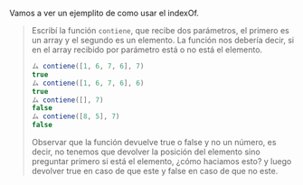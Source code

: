 Vamos a ver un ejemplito de como usar el indexOf.

> Escribí la función `contiene`, que recibe dos parámetros, el primero es un array y el segundo es un elemento. 
La función nos debería decir, si en el array recibido por parámetro está o no está el elemento.
>
> ```javascript
> ム contiene([1, 6, 7, 6], 7)
> true
> ム contiene([1, 6, 7, 6], 6)
> true
> ム contiene([], 7)
> false
> ム contiene([8, 5], 7)
> false
> ```
>
> Observar que la función devuelve true o false y no un número, es decir, no tenemos que devolver la posición del elemento sino preguntar primero si está el elemento, ¿cómo haciamos esto? y luego devolver true en caso de que este y false en caso de que no este.